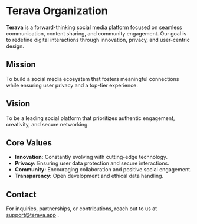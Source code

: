 # Terava Organization

**Terava** is a forward-thinking social media platform focused on seamless communication, content sharing, and community engagement. Our goal is to redefine digital interactions through innovation, privacy, and user-centric design.

## Mission
To build a social media ecosystem that fosters meaningful connections while ensuring user privacy and a top-tier experience.

## Vision
To be a leading social platform that prioritizes authentic engagement, creativity, and secure networking.

## Core Values
- **Innovation:** Constantly evolving with cutting-edge technology.
- **Privacy:** Ensuring user data protection and secure interactions.
- **Community:** Encouraging collaboration and positive social engagement.
- **Transparency:** Open development and ethical data handling.

## Contact
For inquiries, partnerships, or contributions, reach out to us at support@terava.app .

